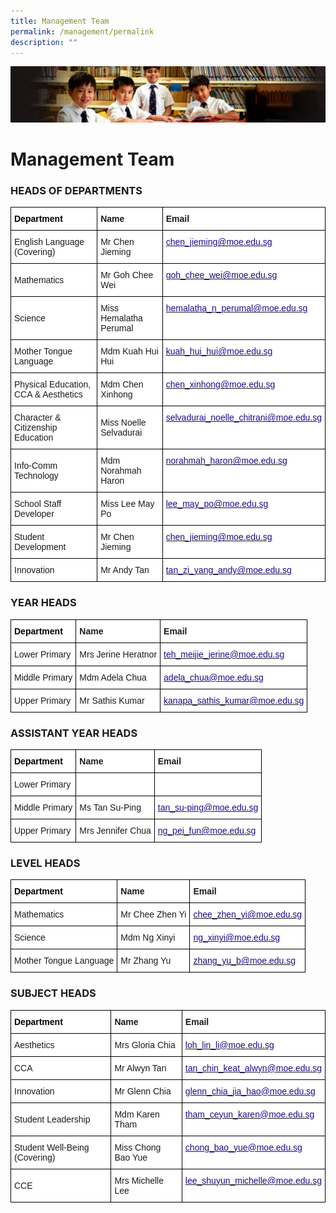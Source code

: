 ```yaml
---
title: Management Team
permalink: /management/permalink
description: ""
---
```

![](/images/Sub-banner1.jpg)

Management Team
===============

### HEADS OF DEPARTMENTS

<style type="text/css">
.tg  {border-collapse:collapse;border-spacing:0;}
.tg td{border-color:black;border-style:solid;border-width:1px;font-family:Arial, sans-serif;font-size:14px;
  overflow:hidden;padding:10px 5px;word-break:normal;}
.tg th{border-color:black;border-style:solid;border-width:1px;font-family:Arial, sans-serif;font-size:14px;
  font-weight:normal;overflow:hidden;padding:10px 5px;word-break:normal;}
.tg .tg-p3qa{background-color:#FFF;color:#21088A;text-align:left;vertical-align:top}
.tg .tg-8rcp{background-color:#FFF;font-weight:bold;text-align:left;vertical-align:middle}
.tg .tg-lppf{background-color:#FFF;color:#000000;font-weight:bold;text-align:left;vertical-align:middle}
.tg .tg-zr06{background-color:#FFF;text-align:left;vertical-align:middle}
</style>
<table class="tg">
<thead>
  <tr>
    <th class="tg-lppf"><span style="background-color:transparent">Department</span></th>
    <th class="tg-8rcp"><span style="color:inherit;background-color:transparent">Name</span></th>
    <th class="tg-8rcp"><span style="color:inherit;background-color:transparent">Email</span></th>
  </tr>
</thead>
<tbody>
  <tr>
    <td class="tg-zr06"><span style="color:inherit;background-color:transparent">English Language</span> (Covering)</td>
    <td class="tg-zr06"><span style="color:inherit;background-color:transparent">Mr Chen Jieming</span></td>
    <td class="tg-p3qa"><a href="mailto:chen_jieming@moe.edu.sg"><span style="text-decoration:none;color:#21088A">chen_jieming@moe.edu.sg</span></a></td>
  </tr>
  <tr>
    <td class="tg-zr06"><span style="color:inherit;background-color:transparent">Mathematics</span><br></td>
    <td class="tg-zr06"><span style="color:inherit;background-color:transparent">Mr Goh Chee Wei </span><br></td>
    <td class="tg-p3qa"><a href="mailto:goh_chee_wei@moe.edu.sg"><span style="text-decoration:none;color:#21088A">goh_chee_wei@moe.edu.sg</span></a><span style="color:inherit;background-color:transparent"> </span></td>
  </tr>
  <tr>
    <td class="tg-zr06"><span style="color:inherit;background-color:transparent">Science</span></td>
    <td class="tg-zr06"><span style="color:inherit;background-color:transparent">Miss Hemalatha Perumal </span></td>
    <td class="tg-p3qa"><a href="mailto:hemalatha_n_perumal@moe.edu.sg"><span style="text-decoration:none;color:#21088A">hemalatha_n_perumal@moe.edu.sg</span></a></td>
  </tr>
  <tr>
    <td class="tg-zr06"><span style="color:inherit;background-color:transparent">Mother Tongue Language</span></td>
    <td class="tg-zr06"><span style="color:inherit;background-color:transparent">Mdm Kuah Hui Hui </span></td>
    <td class="tg-p3qa"><a href="mailto:kuah_hui_hui@moe.edu.sg"><span style="text-decoration:none;color:#21088A">kuah_hui_hui@moe.edu.sg</span></a></td>
  </tr>
  <tr>
    <td class="tg-zr06"><span style="color:inherit;background-color:transparent">Physical Education, CCA &amp; Aesthetics</span></td>
    <td class="tg-zr06"><span style="color:inherit;background-color:transparent">Mdm Chen Xinhong</span><br></td>
    <td class="tg-p3qa"><a href="mailto:chen_xinhong@moe.edu.sg"><span style="text-decoration:none;color:#21088A">chen_xinhong@moe.edu.sg</span></a><br></td>
  </tr>
  <tr>
    <td class="tg-zr06"><span style="color:inherit;background-color:transparent">Character &amp; Citizenship Education</span></td>
    <td class="tg-zr06"><span style="color:inherit;background-color:transparent">Miss Noelle Selvadurai </span></td>
    <td class="tg-p3qa"><a href="mailto:selvadurai_noelle_chitrani@moe.edu.sg"><span style="text-decoration:none;color:#21088A">selvadurai_noelle_chitrani@moe.edu.sg</span></a></td>
  </tr>
  <tr>
    <td class="tg-zr06"><span style="color:inherit;background-color:transparent">Info-Comm Technology</span><br></td>
    <td class="tg-zr06"><span style="color:inherit;background-color:transparent">Mdm Norahmah Haron</span><br></td>
    <td class="tg-p3qa"><a href="mailto:norahmah_haron@moe.edu.sg"><span style="text-decoration:none;color:#21088A">norahmah_haron@moe.edu.sg</span></a><br></td>
  </tr>
  <tr>
    <td class="tg-zr06"><span style="color:inherit;background-color:transparent">School Staff Developer</span></td>
    <td class="tg-zr06"><span style="color:inherit;background-color:transparent">Miss Lee May Po</span></td>
    <td class="tg-p3qa"><a href="mailto:lee_may_po@moe.edu.sg"><span style="text-decoration:none;color:#21088A">lee_may_po@moe.edu.sg</span></a></td>
  </tr>
  <tr>
    <td class="tg-zr06"><span style="color:inherit;background-color:transparent">Student Development</span><br></td>
    <td class="tg-zr06"><span style="color:inherit;background-color:transparent">Mr Chen Jieming</span><br></td>
    <td class="tg-p3qa"><a href="mailto:chen_jieming@moe.edu.sg"><span style="text-decoration:none;color:#21088A">chen_jieming@moe.edu.sg</span></a><br></td>
  </tr>
  <tr>
    <td class="tg-zr06"><span style="color:inherit;background-color:transparent">Innovation</span></td>
    <td class="tg-zr06"><span style="color:inherit;background-color:transparent">Mr Andy Tan</span></td>
    <td class="tg-p3qa"><a href="mailto:tan_zi_yang_andy@moe.edu.sg"><span style="text-decoration:none;color:#21088A">tan_zi_yang_andy@moe.edu.sg</span></a></td>
  </tr>
</tbody>
</table>

### YEAR HEADS

<style type="text/css">
.tg  {border-collapse:collapse;border-spacing:0;}
.tg td{border-color:black;border-style:solid;border-width:1px;font-family:Arial, sans-serif;font-size:14px;
  overflow:hidden;padding:10px 5px;word-break:normal;}
.tg th{border-color:black;border-style:solid;border-width:1px;font-family:Arial, sans-serif;font-size:14px;
  font-weight:normal;overflow:hidden;padding:10px 5px;word-break:normal;}
.tg .tg-p3qa{background-color:#FFF;color:#21088A;text-align:left;vertical-align:top}
.tg .tg-8rcp{background-color:#FFF;font-weight:bold;text-align:left;vertical-align:middle}
.tg .tg-lppf{background-color:#FFF;color:#000000;font-weight:bold;text-align:left;vertical-align:middle}
.tg .tg-zr06{background-color:#FFF;text-align:left;vertical-align:middle}
</style>
<table class="tg">
<thead>
  <tr>
    <th class="tg-lppf"><span style="color:inherit;background-color:transparent">Department</span></th>
    <th class="tg-8rcp"><span style="color:inherit;background-color:transparent">Name</span></th>
    <th class="tg-8rcp"><span style="color:inherit;background-color:transparent">Email</span></th>
  </tr>
</thead>
<tbody>
  <tr>
    <td class="tg-zr06"><span style="color:inherit;background-color:transparent">Lower Primary</span></td>
    <td class="tg-zr06"><span style="color:inherit;background-color:transparent">Mrs Jerine Heratnor</span></td>
    <td class="tg-p3qa"><a href="mailto:teh_meijie_jerine@moe.edu.sg"><span style="text-decoration:none;color:#21088A">teh_meijie_jerine@moe.edu.sg</span></a></td>
  </tr>
  <tr>
    <td class="tg-zr06"><span style="color:inherit;background-color:transparent">Middle Primary</span><br></td>
    <td class="tg-zr06"><span style="color:inherit;background-color:transparent">Mdm Adela Chua </span><br></td>
    <td class="tg-p3qa"><a href="mailto:adela_chua@moe.edu.sg"><span style="text-decoration:none;color:#21088A">adela_chua@moe.edu.sg</span></a><span style="color:inherit;background-color:transparent"> </span></td>
  </tr>
  <tr>
    <td class="tg-zr06"><span style="color:inherit;background-color:transparent">Upper Primary</span></td>
    <td class="tg-zr06"><span style="color:inherit;background-color:transparent">Mr Sathis Kumar</span></td>
    <td class="tg-p3qa"><a href="mailto:kanapa_sathis_kumar@moe.edu.sg"><span style="text-decoration:none;color:#21088A">kanapa_sathis_kumar@moe.edu.sg</span></a></td>
  </tr>
</tbody>
</table>

### ASSISTANT YEAR HEADS

<style type="text/css">
.tg  {border-collapse:collapse;border-spacing:0;}
.tg td{border-color:black;border-style:solid;border-width:1px;font-family:Arial, sans-serif;font-size:14px;
  overflow:hidden;padding:10px 5px;word-break:normal;}
.tg th{border-color:black;border-style:solid;border-width:1px;font-family:Arial, sans-serif;font-size:14px;
  font-weight:normal;overflow:hidden;padding:10px 5px;word-break:normal;}
.tg .tg-p3qa{background-color:#FFF;color:#21088A;text-align:left;vertical-align:top}
.tg .tg-8rcp{background-color:#FFF;font-weight:bold;text-align:left;vertical-align:middle}
.tg .tg-lppf{background-color:#FFF;color:#000000;font-weight:bold;text-align:left;vertical-align:middle}
.tg .tg-zr06{background-color:#FFF;text-align:left;vertical-align:middle}
.tg .tg-ktyi{background-color:#FFF;text-align:left;vertical-align:top}
</style>
<table class="tg">
<thead>
  <tr>
    <th class="tg-lppf"><span style="color:inherit;background-color:transparent">Department</span></th>
    <th class="tg-8rcp"><span style="color:inherit;background-color:transparent">Name</span></th>
    <th class="tg-8rcp"><span style="color:inherit;background-color:transparent">Email</span></th>
  </tr>
</thead>
<tbody>
  <tr>
    <td class="tg-zr06"><span style="color:inherit;background-color:transparent">Lower Primary</span></td>
    <td class="tg-ktyi"></td>
    <td class="tg-p3qa"></td>
  </tr>
  <tr>
    <td class="tg-zr06"><span style="color:inherit;background-color:transparent">Middle Primary</span><br></td>
    <td class="tg-zr06"><span style="color:inherit;background-color:transparent">Ms Tan Su-Ping</span><br></td>
    <td class="tg-p3qa"><a href="mailto:tan_su-ping@moe.edu.sg"><span style="text-decoration:none;color:#21088A">tan_su-ping@moe.edu.sg</span></a><span style="color:inherit;background-color:transparent"> </span></td>
  </tr>
  <tr>
    <td class="tg-zr06"><span style="color:inherit;background-color:transparent">Upper Primary</span></td>
    <td class="tg-zr06"><span style="color:inherit;background-color:transparent">Mrs Jennifer Chua</span></td>
    <td class="tg-p3qa"><a href="mailto:ng_pei_fun@moe.edu.sg"><span style="text-decoration:none;color:#21088A">ng_pei_fun@moe.edu.sg</span></a></td>
  </tr>
</tbody>
</table>

### LEVEL HEADS

<style type="text/css">
.tg  {border-collapse:collapse;border-spacing:0;}
.tg td{border-color:black;border-style:solid;border-width:1px;font-family:Arial, sans-serif;font-size:14px;
  overflow:hidden;padding:10px 5px;word-break:normal;}
.tg th{border-color:black;border-style:solid;border-width:1px;font-family:Arial, sans-serif;font-size:14px;
  font-weight:normal;overflow:hidden;padding:10px 5px;word-break:normal;}
.tg .tg-p3qa{background-color:#FFF;color:#21088A;text-align:left;vertical-align:top}
.tg .tg-8rcp{background-color:#FFF;font-weight:bold;text-align:left;vertical-align:middle}
.tg .tg-lppf{background-color:#FFF;color:#000000;font-weight:bold;text-align:left;vertical-align:middle}
.tg .tg-zr06{background-color:#FFF;text-align:left;vertical-align:middle}
</style>
<table class="tg">
<thead>
  <tr>
    <th class="tg-lppf"><span style="color:inherit;background-color:transparent">Department</span></th>
    <th class="tg-8rcp"><span style="color:inherit;background-color:transparent">Name</span></th>
    <th class="tg-8rcp"><span style="color:inherit;background-color:transparent">Email</span></th>
  </tr>
</thead>
<tbody>
  <tr>
    <td class="tg-zr06"><span style="color:inherit;background-color:transparent">Mathematics </span><br></td>
    <td class="tg-zr06"><span style="color:inherit;background-color:transparent">Mr Chee Zhen Yi</span></td>
    <td class="tg-p3qa"><a href="mailto:chee_zhen_yi@moe.edu.sg"><span style="text-decoration:none;color:#21088A">chee_zhen_yi@moe.edu.sg</span></a><span style="color:inherit;background-color:transparent">  </span></td>
  </tr>
  <tr>
    <td class="tg-zr06"><span style="color:inherit;background-color:transparent">Science</span><br></td>
    <td class="tg-zr06"><span style="color:inherit;background-color:transparent">Mdm Ng Xinyi</span></td>
    <td class="tg-p3qa"><a href="mailto:ng_xinyi@moe.edu.sg"><span style="text-decoration:none;color:#21088A">ng_xinyi@moe.edu.sg</span></a></td>
  </tr>
  <tr>
    <td class="tg-zr06"><span style="color:inherit;background-color:transparent">Mother Tongue Language</span></td>
    <td class="tg-zr06"><span style="color:inherit;background-color:transparent">Mr Zhang Yu</span><br></td>
    <td class="tg-p3qa"><a href="mailto:zhang_yu_b@moe.edu.sg"><span style="text-decoration:none;color:#21088A">zhang_yu_b@moe.edu.sg</span></a></td>
  </tr>
</tbody>
</table>

### SUBJECT HEADS

<style type="text/css">
.tg  {border-collapse:collapse;border-spacing:0;}
.tg td{border-color:black;border-style:solid;border-width:1px;font-family:Arial, sans-serif;font-size:14px;
  overflow:hidden;padding:10px 5px;word-break:normal;}
.tg th{border-color:black;border-style:solid;border-width:1px;font-family:Arial, sans-serif;font-size:14px;
  font-weight:normal;overflow:hidden;padding:10px 5px;word-break:normal;}
.tg .tg-p3qa{background-color:#FFF;color:#21088A;text-align:left;vertical-align:top}
.tg .tg-8rcp{background-color:#FFF;font-weight:bold;text-align:left;vertical-align:middle}
.tg .tg-lppf{background-color:#FFF;color:#000000;font-weight:bold;text-align:left;vertical-align:middle}
.tg .tg-zr06{background-color:#FFF;text-align:left;vertical-align:middle}
</style>
<table class="tg">
<thead>
  <tr>
    <th class="tg-lppf"><span style="color:inherit;background-color:transparent">Department</span></th>
    <th class="tg-8rcp"><span style="color:inherit;background-color:transparent">Name</span></th>
    <th class="tg-8rcp"><span style="color:inherit;background-color:transparent">Email</span></th>
  </tr>
</thead>
<tbody>
  <tr>
    <td class="tg-zr06"><span style="color:inherit;background-color:transparent">Aesthetics </span><br></td>
    <td class="tg-zr06"><span style="color:inherit;background-color:transparent">Mrs Gloria Chia</span></td>
    <td class="tg-p3qa"><a href="mailto:loh_lin_li@moe.edu.sg"><span style="text-decoration:none;color:#21088A">loh_lin_li@moe.edu.sg</span></a></td>
  </tr>
  <tr>
    <td class="tg-zr06"><span style="color:inherit;background-color:transparent">CCA</span><br></td>
    <td class="tg-zr06"><span style="color:inherit;background-color:transparent">Mr Alwyn Tan</span></td>
    <td class="tg-p3qa"><a href="mailto:tan_chin_keat_alwyn@moe.edu.sg"><span style="text-decoration:none;color:#21088A">tan_chin_keat_alwyn@moe.edu.sg</span></a><span style="color:inherit;background-color:transparent"> </span></td>
  </tr>
  <tr>
    <td class="tg-zr06"><span style="color:inherit;background-color:transparent">Innovation</span><br></td>
    <td class="tg-zr06"><span style="color:inherit;background-color:transparent">Mr Glenn Chia</span><br></td>
    <td class="tg-p3qa"><a href="mailto:glenn_chia_jia_hao@moe.edu.sg"><span style="text-decoration:none;color:#21088A">glenn_chia_jia_hao@moe.edu.sg</span></a><br></td>
  </tr>
  <tr>
    <td class="tg-zr06"><span style="color:inherit;background-color:transparent">Student Leadership</span><br></td>
    <td class="tg-zr06"><span style="color:inherit;background-color:transparent">Mdm Karen Tham</span><br></td>
    <td class="tg-p3qa"><a href="mailto:tham_ceyun_karen@moe.edu.sg"><span style="text-decoration:none;color:#21088A">tham_ceyun_karen@moe.edu.sg</span></a><br></td>
  </tr>
  <tr>
    <td class="tg-zr06"><span style="color:inherit;background-color:transparent">Student Well-Being</span> (Covering)</td>
    <td class="tg-zr06"><span style="color:inherit;background-color:transparent">Miss Chong Bao Yue</span></td>
    <td class="tg-p3qa"><a href="mailto:chong_bao_yue@moe.edu.sg"><span style="text-decoration:none;color:#21088A">chong_bao_yue@moe.edu.sg</span></a><br></td>
  </tr>
  <tr>
    <td class="tg-zr06"><span style="color:inherit;background-color:transparent">CCE</span></td>
    <td class="tg-zr06"><span style="color:inherit;background-color:transparent">Mrs Michelle Lee</span></td>
    <td class="tg-p3qa"><a href="mailto:lee_shuyun_michelle@moe.edu.sg"><span style="text-decoration:none;color:#21088A">lee_shuyun_michelle@moe.edu.sg</span></a></td>
  </tr>
</tbody>
</table>